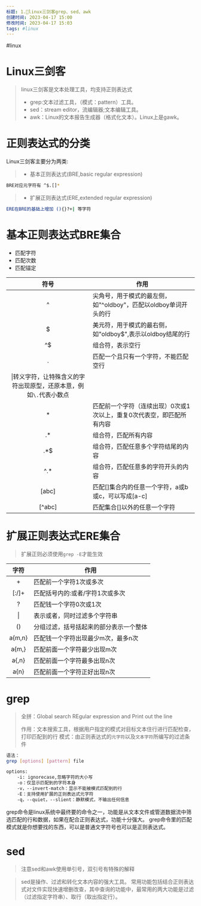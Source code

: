 ```yaml
---
标题: 1.📙linux三剑客grep、sed、awk
创建时间: 2023-04-17 15:00
修改时间: 2023-04-17 15:03
tags: #linux
---
```


#linux

# Linux三剑客
> linux三剑客是文本处理工具，均支持正则表达式
> - grep:文本过滤工具，（模式：pattern）工具。
> - sed：stream editor，流编辑器;文本编辑工具。
> - awk：Linux的文本报告生成器（格式化文本）。Linux上是gawk。

# 正则表达式的分类
Linux三剑客主要分为两类:
> - 基本正则表达式(BRE,basic regular expression)

```sh
BRE对应元字符有 ^$.[]*
```
> - 扩展正则表达式(ERE,extended regular expression)

```sh
ERE在BRE的基础上增加 (){}?+| 等字符
```
# 基本正则表达式BRE集合

- 匹配字符
- 匹配次数
- 匹配锚定

|符号|作用|
|:--:|--|
|^|尖角号，用于模式的最左侧，如"^oldboy"，匹配以oldboy单词开头的行|
|\$|美元符，用于模式的最右侧，如"oldboy\$",表示以oldboy结尾的行|
|^\$|组合符，表示空行|
|.|匹配一个且只有一个字符，不能匹配空行|
|\\|转义字符，让特殊含义的字符出现原型，还原本意，例如`\.`代表小数点|
|\*|匹配前一个字符（连续出现）0次或1次以上，重复0次代表空，即匹配所有内容|
|.\*|组合符，匹配所有内容|
|.\*\$|组合符，匹配任意多个字符结尾的内容|
|^.\*|组合符，匹配任意多的字符开头的内容|
|\[abc\]|匹配\[\]集合内的任意一个字符，a或b或c，可以写成\[a-c\]|
|\[^abc\]|匹配集合\[\]以外的任意一个字符|

# 扩展正则表达式ERE集合
> 扩展正则必须使用`grep -E`才能生效

|字符|作用|
|:--:|--|
|+|匹配前一个字符1次或多次|
|\[:/\]+|匹配括号内的:或者/字符1次或多次|
|?|匹配钱一个字符0次或1次|
|\||表示或者，同时过滤多个字符串|
|()|分组过滤，括号括起来的部分表示一个整体|
|a{m,n}|匹配钱一个字符出现最少m次，最多n次|
|a{m,}|匹配前面一个字符最少出现m次|
|a{,n}|匹配前面一个字符最多出现n次|
|a{n}|匹配前面一个字符正好出现n次|


# grep
>全拼：Global search REgular expression and Print out the line
>
> 作用：文本搜索工具，根据用户指定的模式对目标文本住行进行匹配检查，打印匹配到的行
> 模式：由正则表达式的`元字符`以及`文本字符`所编写的过滤条件

```sh
语法：
grep [options] [pattern] file

options:
	-i: ignorecase,忽略字符的大小写
	-o：仅显示匹配到的字符本身
	-v，--invert-match：显示不能被模式匹配到的行
	-E：支持使用扩展的正则表达式元字符
	-q，--quiet，--slient：静默模式，不输出任何信息
```
grep命令是linux系统中最终要的命令之一，功能是从文本文件或管道数据流中筛选匹配的行和数据，如果在配合正则表达式，功能十分强大。
grep命令里的匹配模式就是你想要找的东西，可以是普通文字符号也可以是正则表达式。

# sed
> 注意sed和awk使用单引号，双引号有特殊的解释

> sed是操作、过滤和转化文本内容的强大工具。
> 常用功能包括结合正则表达式对文件实现快速增删改查，其中查询的功能中，最常用的两大功能是过滤（过滤指定字符串）、取行（取出指定行）。